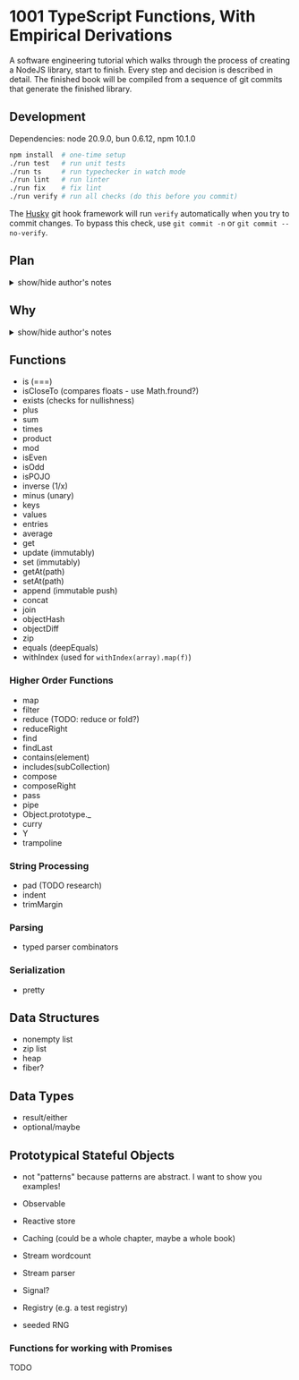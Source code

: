 # 1001 TypeScript Functions, With Empirical Derivations

A software engineering tutorial which walks through the process of creating a NodeJS library, start to finish. Every step and decision is described in detail. The finished book will be compiled from a sequence of git commits that generate the finished library.

## Development

Dependencies: node 20.9.0, bun 0.6.12, npm 10.1.0

```sh
npm install  # one-time setup
./run test   # run unit tests
./run ts     # run typechecker in watch mode
./run lint   # run linter
./run fix    # fix lint
./run verify # run all checks (do this before you commit)
```

The [Husky](https://typicode.github.io/husky/) git hook framework will run `verify` automatically when you try to commit changes. To bypass this check, use `git commit -n` or `git commit --no-verify`.

## Plan

<details>
<summary>show/hide author's notes</summary>

I suspect that trying to write the code and prose together in one pass is going to be a nightmare. I'll certainly need to backtrack and fix up code at various points; if that also involves revisions to prose it will be much harder.

Therefore, my current plan is to implement the functions first, committing each step of the TDD cycle separately. That means one commit for red, a second commit for green, and possibly a third commit for refactor. I will maintain a notes file so I remember interesting decisions I made along the way.

Once the code is in a good state, I will start to write the prose, referencing specific commits for code examples. https://diff2html.xyz appears to be a good tool for converting git diffs to HTML. A template syntax like this should suffice:

```
{{diff [commit sha] --context-lines 5}}
```

If I'm using mdsite, that probably means writing a plugin system for it, which I've been meaning to do anyway.

</details>

## Why

<details>
<summary>show/hide author's notes</summary>

I have several reasons for working on this particular project.

1. Programmers who want to improve their craft face a hurdle: they don't encounter many examples of good code. They have to go out of their way to find such examples. The search is difficult. Good code is typically not labeled as such. No one is directing their attention to it. As a result, it's hard for new programmers to develop good taste in software.
2. Reading good code isn't enough to know how to write it. The process of programming rarely mirrors the finished product in structure. To learn to program well, one needs to see what good process looks like — but it should be a somewhat sanitized, curated version of the process, with the false starts and mistakes abridged, and called out as soon as they happen.
3. A common design problem I see in my daily work is that programs do not cleanly separate different domains or layers of abstraction. This lack of distinction makes the program harder to understand, and its parts impossible to reuse safely. In order to separate domains, one needs to be able to distinguish (at least) between application-specific and application-agnostic functions. It becomes easier to recognize application-agnostic functionality in a program when one has a ready-made concept, already learned, which fits the functionality. The library developed in this tutorial provides a vocabulary of such concepts.
4. Another design problem I often see is that parsing and serialization are not distinguished from core business logic. The result is that all of the code is more complex and error-prone than it needs to be. I'd like to believe this problem arises because programmers aren't comfortable writing parsers and serializers, or don't know patterns for doing so. This tutorial will hopefully build that comfort and introduce those patterns.
5. The final problem I aim to address is software development's lack of empiricism. By empiricism, I mean simply the engineer's ability to articulate why each facet or distinction in a design exists, by pointing out a specific, concrete problem that would occur if the distinction were not there. The lack of empiricism in software leads to designs that are more complicated, and thus more expensive to change, than they need to be. It also creates an atmosphere where engineers fear making significant changes to existing code, because they don't know what they might accidentally break. In this tutorial, I take an empirical approach, using examples of desired behavior to motivate each step in the evolution of the code. (Yes, this means TDD.) I have found the way of thinking that TDD teaches to be very valuable, whether or not I choose to write tests for any particular bit of code.

</details>

## Functions

- is (===)
- isCloseTo (compares floats - use Math.fround?)
- exists (checks for nullishness)
- plus
- sum
- times
- product
- mod
- isEven
- isOdd
- isPOJO
- inverse (1/x)
- minus (unary)
- keys
- values
- entries
- average
- get
- update (immutably)
- set (immutably)
- getAt(path)
- setAt(path)
- append (immutable push)
- concat
- join
- objectHash
- objectDiff
- zip
- equals (deepEquals)
- withIndex (used for `withIndex(array).map(f)`)

### Higher Order Functions

- map
- filter
- reduce (TODO: reduce or fold?)
- reduceRight
- find
- findLast
- contains(element)
- includes(subCollection)
- compose
- composeRight
- pass
- pipe
- Object.prototype._
- curry
- Y
- trampoline

### String Processing

- pad (TODO research)
- indent
- trimMargin

### Parsing

- typed parser combinators

### Serialization

- pretty

## Data Structures

- nonempty list
- zip list
- heap
- fiber?

## Data Types

- result/either
- optional/maybe

## Prototypical Stateful Objects

- not "patterns" because patterns are abstract. I want to show you examples!

- Observable
- Reactive store
- Caching (could be a whole chapter, maybe a whole book)
- Stream wordcount
- Stream parser
- Signal?
- Registry (e.g. a test registry)
- seeded RNG

### Functions for working with Promises

TODO